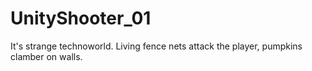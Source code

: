 # UnityShooter_01
It's strange technoworld.
Living fence nets attack the player, pumpkins clamber on walls.
